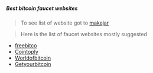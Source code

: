 ##### Best bitcoin faucet  websites

> To see list of website got to [makejar](https://www.makejar.com/)

> Here is the list of faucet websites mostly suggested

* [freebitco](https://freebitco.in/?op=signup_page&r=955647)
* [Cointoply](https://cointiply.com/)
* [Worldofbitcoin](http://worldofbitco.in/41860)
* [Getyourbitcoin](http://getyourbitco.in/214499)